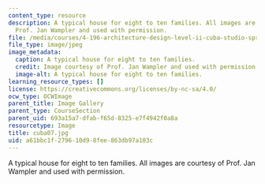 ```yaml
---
content_type: resource
description: A typical house for eight to ten families. All images are courtesy of
  Prof. Jan Wampler and used with permission.
file: /media/courses/4-196-architecture-design-level-ii-cuba-studio-spring-2004/a61bbc1f279610d98fee863db97a103c_cuba07.jpg
file_type: image/jpeg
image_metadata:
  caption: A typical house for eight to ten families.
  credit: Image courtesy of Prof. Jan Wampler and used with permission.
  image-alt: A typical house for eight to ten families.
learning_resource_types: []
license: https://creativecommons.org/licenses/by-nc-sa/4.0/
ocw_type: OCWImage
parent_title: Image Gallery
parent_type: CourseSection
parent_uid: 693a15a7-dfab-f65d-8325-e7f4942f0a8a
resourcetype: Image
title: cuba07.jpg
uid: a61bbc1f-2796-10d9-8fee-863db97a103c
---
```

A typical house for eight to ten families. All images are courtesy of Prof. Jan Wampler and used with permission.